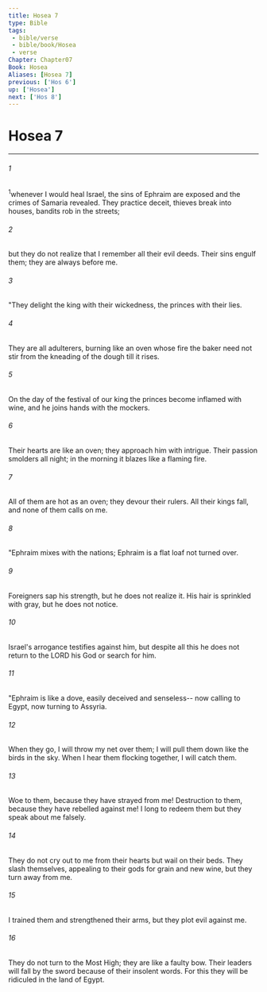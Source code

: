 ```yaml
---
title: Hosea 7
type: Bible
tags:
 - bible/verse
 - bible/book/Hosea
 - verse
Chapter: Chapter07
Book: Hosea
Aliases: [Hosea 7]
previous: ['Hos 6']
up: ['Hosea']
next: ['Hos 8']
---
```

# Hosea 7

***


###### 1 
<sup class="versenum mid-line">1</sup>whenever I would heal Israel, the sins of Ephraim are exposed and the crimes of Samaria revealed. They practice deceit, thieves break into houses, bandits rob in the streets; 

###### 2 
but they do not realize that I remember all their evil deeds. Their sins engulf them; they are always before me. 

###### 3 
"They delight the king with their wickedness, the princes with their lies. 

###### 4 
They are all adulterers, burning like an oven whose fire the baker need not stir from the kneading of the dough till it rises. 

###### 5 
On the day of the festival of our king the princes become inflamed with wine, and he joins hands with the mockers. 

###### 6 
Their hearts are like an oven; they approach him with intrigue. Their passion smolders all night; in the morning it blazes like a flaming fire. 

###### 7 
All of them are hot as an oven; they devour their rulers. All their kings fall, and none of them calls on me. 

###### 8 
"Ephraim mixes with the nations; Ephraim is a flat loaf not turned over. 

###### 9 
Foreigners sap his strength, but he does not realize it. His hair is sprinkled with gray, but he does not notice. 

###### 10 
Israel's arrogance testifies against him, but despite all this he does not return to the LORD his God or search for him. 

###### 11 
"Ephraim is like a dove, easily deceived and senseless-- now calling to Egypt, now turning to Assyria. 

###### 12 
When they go, I will throw my net over them; I will pull them down like the birds in the sky. When I hear them flocking together, I will catch them. 

###### 13 
Woe to them, because they have strayed from me! Destruction to them, because they have rebelled against me! I long to redeem them but they speak about me falsely. 

###### 14 
They do not cry out to me from their hearts but wail on their beds. They slash themselves, appealing to their gods for grain and new wine, but they turn away from me. 

###### 15 
I trained them and strengthened their arms, but they plot evil against me. 

###### 16 
They do not turn to the Most High; they are like a faulty bow. Their leaders will fall by the sword because of their insolent words. For this they will be ridiculed in the land of Egypt. 
